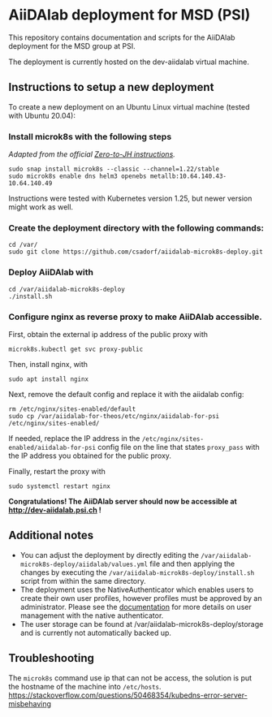 # AiiDAlab deployment for MSD (PSI)

This repository contains documentation and scripts for the AiiDAlab
 deployment for the MSD group at PSI.

The deployment is currently hosted on the dev-aiidalab virtual machine.

## Instructions to setup a new deployment

To create a new deployment on an Ubuntu Linux virtual machine
(tested with Ubuntu 20.04):

### Install microk8s with the following steps

_Adapted from the official [Zero-to-JH instructions][ztjh-microk8s]._
```console
sudo snap install microk8s --classic --channel=1.22/stable
sudo microk8s enable dns helm3 openebs metallb:10.64.140.43-10.64.140.49
```
Instructions were tested with Kubernetes version 1.25, but newer version
might work as well.
### Create the deployment directory with the following commands:
```console
cd /var/
sudo git clone https://github.com/csadorf/aiidalab-microk8s-deploy.git
```

### Deploy AiiDAlab with

```console
cd /var/aiidalab-microk8s-deploy
./install.sh
```

### Configure nginx as reverse proxy to make AiiDAlab accessible.

First, obtain the external ip address of the public proxy with
```console
microk8s.kubectl get svc proxy-public
```

Then, install nginx, with
```console
sudo apt install nginx
```
Next, remove the default config and replace it with the aiidalab config:
```console
rm /etc/nginx/sites-enabled/default
sudo cp /var/aiidalab-for-theos/etc/nginx/aiidalab-for-psi /etc/nginx/sites-enabled/
```
If needed, replace the IP address in the
`/etc/nginx/sites-enabled/aiidalab-for-psi` config file on the line that
states `proxy_pass` with the IP address you obtained for the public proxy.

Finally, restart the proxy with
```console
sudo systemctl restart nginx
```

**Congratulations! The AiiDAlab server should now be accessible at
http://dev-aiidalab.psi.ch !**

## Additional notes

- You can adjust the deployment by directly editing the
`/var/aiidalab-microk8s-deploy/aiidalab/values.yml` file and then applying the changes
by executing the `/var/aiidalab-microk8s-deploy/install.sh` script from within the
same directory.
- The deployment uses the NativeAuthenticator which enables users to create
their own user profiles, however profiles must be approved by an administrator.
Please see the [documentation][native-authenticator-docs] for more details on
user management with the native authenticator.
- The user storage can be found at /var/aiidalab-microk8s-deploy/storage and is currently not automatically backed up.

[ztjh-microk8s]: https://zero-to-jupyterhub.readthedocs.io/en/stable/kubernetes/other-infrastructure/step-zero-microk8s.html
[native-authenticator-docs]: https://native-authenticator.readthedocs.io/en/latest/

## Troubleshooting

The `microk8s` command use ip that can not be access, the solution is put the hostname of the machine into `/etc/hosts`.
https://stackoverflow.com/questions/50468354/kubedns-error-server-misbehaving
